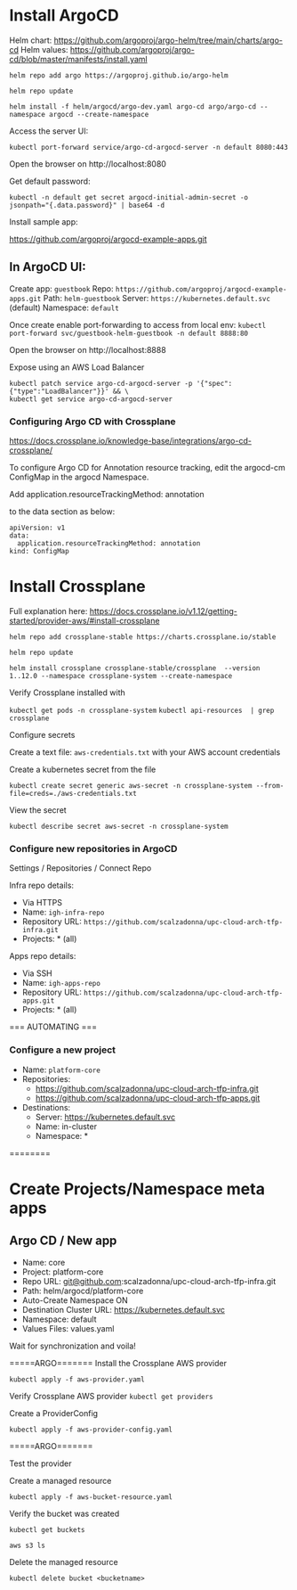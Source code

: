 # Install ArgoCD

Helm chart: https://github.com/argoproj/argo-helm/tree/main/charts/argo-cd
Helm values: https://github.com/argoproj/argo-cd/blob/master/manifests/install.yaml

`helm repo add argo https://argoproj.github.io/argo-helm`

`helm repo update`

`helm install -f helm/argocd/argo-dev.yaml argo-cd argo/argo-cd --namespace argocd --create-namespace`


Access the server UI:

`kubectl port-forward service/argo-cd-argocd-server -n default 8080:443`

Open the browser on http://localhost:8080 

Get default password:

`kubectl -n default get secret argocd-initial-admin-secret -o jsonpath="{.data.password}" | base64 -d`


Install sample app:

https://github.com/argoproj/argocd-example-apps.git

## In ArgoCD UI:
Create app: `guestbook`
Repo: `https://github.com/argoproj/argocd-example-apps.git`
Path: `helm-guestbook`
Server: `https://kubernetes.default.svc` (default)
Namespace: `default`

Once create enable port-forwarding to access from local env:
`kubectl port-forward svc/guestbook-helm-guestbook -n default 8888:80`

Open the browser on http://localhost:8888

Expose using an AWS Load Balancer

```
kubectl patch service argo-cd-argocd-server -p '{"spec":{"type":"LoadBalancer"}}' && \
kubectl get service argo-cd-argocd-server
```

### Configuring Argo CD with Crossplane

https://docs.crossplane.io/knowledge-base/integrations/argo-cd-crossplane/

To configure Argo CD for Annotation resource tracking, edit the argocd-cm ConfigMap in the argocd Namespace. 

Add application.resourceTrackingMethod: annotation

to the data section as below:

```
apiVersion: v1
data:
  application.resourceTrackingMethod: annotation
kind: ConfigMap
```
# Install Crossplane

Full explanation here:
https://docs.crossplane.io/v1.12/getting-started/provider-aws/#install-crossplane


`helm repo add crossplane-stable https://charts.crossplane.io/stable`

`helm repo update`

`helm install crossplane crossplane-stable/crossplane  --version 1..12.0 --namespace crossplane-system --create-namespace`

Verify Crossplane installed with 

`kubectl get pods -n crossplane-system`
`kubectl api-resources  | grep crossplane`


Configure secrets

Create a text file: `aws-credentials.txt` with your AWS account credentials

Create a kubernetes secret from the file

`kubectl create secret generic aws-secret -n crossplane-system --from-file=creds=./aws-credentials.txt`


View the secret

`kubectl describe secret aws-secret -n crossplane-system`

### Configure new repositories in ArgoCD

Settings / Repositories / Connect Repo

Infra repo details:

- Via HTTPS
- Name: `igh-infra-repo`
- Repository URL: `https://github.com/scalzadonna/upc-cloud-arch-tfp-infra.git`
- Projects: * (all)
  
Apps repo details:

- Via SSH
- Name: `igh-apps-repo`
- Repository URL: `https://github.com/scalzadonna/upc-cloud-arch-tfp-apps.git`
- Projects: * (all)

=== AUTOMATING ===
### Configure a new project
- Name: `platform-core`
- Repositories:
  - https://github.com/scalzadonna/upc-cloud-arch-tfp-infra.git
  - https://github.com/scalzadonna/upc-cloud-arch-tfp-apps.git
- Destinations:
  - Server: https://kubernetes.default.svc
  - Name: in-cluster
  - Namespace: *

========


# Create Projects/Namespace meta apps

## Argo CD / New app

- Name: core
- Project: platform-core
- Repo URL: git@github.com:scalzadonna/upc-cloud-arch-tfp-infra.git
- Path: helm/argocd/platform-core
- Auto-Create Namespace ON
- Destination Cluster URL: https://kubernetes.default.svc
- Namespace: default
- Values Files: values.yaml

Wait for synchronization and voila!

=====ARGO=======
Install the Crossplane AWS provider

`kubectl apply -f aws-provider.yaml`

Verify Crossplane AWS provider
`kubectl get providers`


Create a ProviderConfig 

`kubectl apply -f aws-provider-config.yaml`

=====ARGO=======

Test the provider

Create a managed resource 

`kubectl apply -f aws-bucket-resource.yaml`

Verify the bucket was created

`kubectl get buckets`

`aws s3 ls`

Delete the managed resource

`kubectl delete bucket <bucketname>`